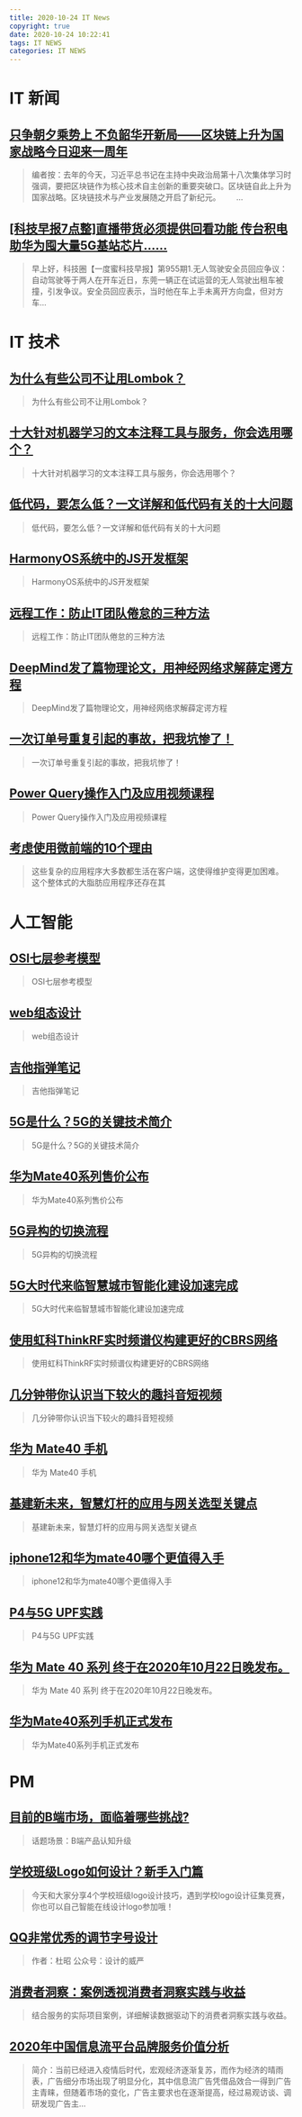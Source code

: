 ```yaml
---
title: 2020-10-24 IT News
copyright: true
date: 2020-10-24 10:22:41
tags: IT NEWS
categories: IT NEWS
---
```

# IT 新闻 
 ## [只争朝夕乘势上 不负韶华开新局——区块链上升为国家战略今日迎来一周年](http://mp.weixin.qq.com/s?src=11&timestamp=1603504805&ver=2663&signature=72swto7kJMVSjqnoNqglaZSMLTRvxpf14vKMpn-MLOUMeFoSmCcxe0XhsTWBIe*qFsRjj6bxHKJjZRzbUnoLyK5RLxM*yuWqeCBHq*EzQV8=&new=1)
 > 编者按：去年的今天，习近平总书记在主持中央政治局第十八次集体学习时强调，要把区块链作为核心技术自主创新的重要突破口。区块链自此上升为国家战略。区块链技术与产业发展随之开启了新纪元。    ...
 ## [\[科技早报7点整\]直播带货必须提供回看功能 传台积电助华为囤大量5G基站芯片……](http://mp.weixin.qq.com/s?src=11&timestamp=1603504805&ver=2663&signature=fJO-Uga5qgaq-jU9g1veRXC2ZVV9EvBMyFo0rdcut4UqVFK8lqE5k7pkVfnxGrODkOIntWGOn0Qe3CK871vLs0yBx6ywyhPQam99C9eXEtHql27V9QIi6GedH2pfxL4z&new=1)
 > 早上好，科技圈【一度蜜科技早报】第955期1.无人驾驶安全员回应争议：自动驾驶等于两人在开车近日，东莞一辆正在试运营的无人驾驶出租车被撞，引发争议。安全员回应表示，当时他在车上手未离开方向盘，但对方车...
# IT 技术 
 ## [为什么有些公司不让用Lombok？](http://developer.51cto.com/art/202010/629471.htm)
 > 为什么有些公司不让用Lombok？
 ## [十大针对机器学习的文本注释工具与服务，你会选用哪个？](http://ai.51cto.com/art/202010/629477.htm)
 > 十大针对机器学习的文本注释工具与服务，你会选用哪个？
 ## [低代码，要怎么低？一文详解和低代码有关的十大问题](http://news.51cto.com/art/202010/629275.htm)
 > 低代码，要怎么低？一文详解和低代码有关的十大问题
 ## [HarmonyOS系统中的JS开发框架](http://os.51cto.com/art/202010/629479.htm)
 > HarmonyOS系统中的JS开发框架
 ## [远程工作：防止IT团队倦怠的三种方法](http://news.51cto.com/art/202010/629427.htm)
 > 远程工作：防止IT团队倦怠的三种方法
 ## [DeepMind发了篇物理论文，用神经网络求解薛定谔方程](http://news.51cto.com/art/202010/629274.htm)
 > DeepMind发了篇物理论文，用神经网络求解薛定谔方程
 ## [一次订单号重复引起的事故，把我坑惨了！](http://developer.51cto.com/art/202010/629255.htm)
 > 一次订单号重复引起的事故，把我坑惨了！
 ## [Power Query操作入门及应用视频课程](http://fellow.51cto.com/art/202007/622208.htm?qd=51ctojrzd)
 > Power Query操作入门及应用视频课程
 ## [考虑使用微前端的10个理由](http://developer.51cto.com/art/202010/629591.htm)
 > 这些复杂的应用程序大多数都生活在客户端，这使得维护变得更加困难。 这个整体式的大脂肪应用程序还存在其
# 人工智能 
 ## [OSI七层参考模型](https://blog.csdn.net/Pyy0928/article/details/109220430)
 > OSI七层参考模型
 ## [web组态设计](https://blog.csdn.net/XU441520/article/details/109220118)
 > web组态设计
 ## [吉他指弹笔记](https://blog.csdn.net/qw85525006/article/details/109213480)
 > 吉他指弹笔记
 ## [5G是什么？5G的关键技术简介](https://blog.csdn.net/weixin_51615178/article/details/109220762)
 > 5G是什么？5G的关键技术简介
 ## [华为Mate40系列售价公布](https://blog.csdn.net/m0_51392343/article/details/109231234)
 > 华为Mate40系列售价公布
 ## [5G异构的切换流程](https://blog.csdn.net/qq_40200841/article/details/109201872)
 > 5G异构的切换流程
 ## [5G大时代来临智慧城市智能化建设加速完成](https://blog.csdn.net/ztmap2020/article/details/109223219)
 > 5G大时代来临智慧城市智能化建设加速完成
 ## [使用虹科ThinkRF实时频谱仪构建更好的CBRS网络](https://blog.csdn.net/weixin_43123641/article/details/109214751)
 > 使用虹科ThinkRF实时频谱仪构建更好的CBRS网络
 ## [几分钟带你认识当下较火的趣抖音短视频](https://blog.csdn.net/un1788/article/details/109215174)
 > 几分钟带你认识当下较火的趣抖音短视频
 ## [华为 Mate40 手机](https://blog.csdn.net/universsky2015/article/details/109244310)
 > 华为 Mate40 手机
 ## [基建新未来，智慧灯杆的应用与网关选型关键点](https://blog.csdn.net/qq_39701860/article/details/109214765)
 > 基建新未来，智慧灯杆的应用与网关选型关键点
 ## [iphone12和华为mate40哪个更值得入手](https://blog.csdn.net/m0_51380603/article/details/109223458)
 > iphone12和华为mate40哪个更值得入手
 ## [P4与5G UPF实践](https://blog.csdn.net/weixin_38667434/article/details/109237086)
 > P4与5G UPF实践
 ## [华为 Mate 40 系⁠列 终于在2020年10月22日晚发布。](https://blog.csdn.net/u011513460/article/details/109235690)
 > 华为 Mate 40 系⁠列 终于在2020年10月22日晚发布。
 ## [华为Mate40系列手机正式发布](https://blog.csdn.net/m0_51392343/article/details/109230599)
 > 华为Mate40系列手机正式发布
# PM 
 ## [目前的B端市场，面临着哪些挑战?](http://www.chanpin100.com/article/112850)
 > 话题场景：B端产品认知升级
 ## [学校班级Logo如何设计？新手入门篇](http://www.chanpin100.com/article/112912)
 > 今天和大家分享4个学校班级logo设计技巧，遇到学校logo设计征集竞赛，你也可以自己智能在线设计logo参加哦！
 ## [QQ非常优秀的调节字号设计](http://www.chanpin100.com/article/112870)
 > 作者：杜昭 公众号：设计的威严
 ## [消费者洞察：案例透视消费者洞察实践与收益](http://www.chanpin100.com/article/112905)
 > 结合服务的实际项目案例，详细解读数据驱动下的消费者洞察实践与收益。
 ## [2020年中国信息流平台品牌服务价值分析](http://www.chanpin100.com/article/112855)
 > 简介：当前已经进入疫情后时代，宏观经济逐渐复苏，而作为经济的晴雨表，广告细分市场出现了明显分化，其中信息流广告凭借品效合一得到广告主青睐，但随着市场的变化，广告主要求也在逐渐提高，经过易观访谈、调研发现广告主…

    